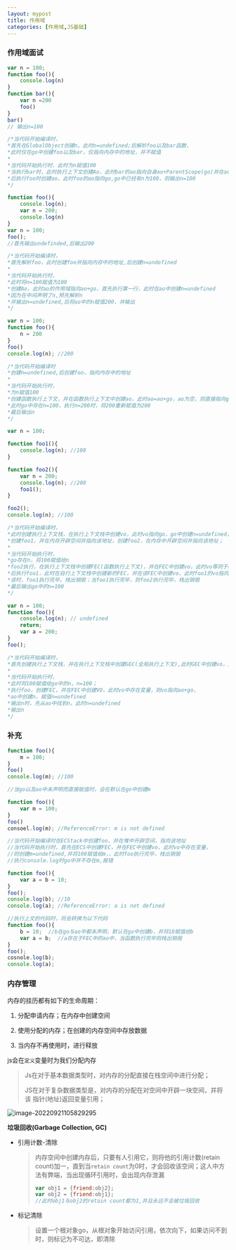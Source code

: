 ```yaml
---
layout: mypost
title: 作用域
categories: [作用域,JS基础]
---
```


### 作用域面试

```js
var n = 100;
function foo(){
    console.log(n)
}
function bar(){
    var n =200
  	foo()
}
bar()
// 输出n=100

/*当代码开始编译时，
*首先在GlobalObject创建n，此时n=undefined;后解析foo以及bar函数，
*此时仅在go中创建foo以及bar，仅指向内存中的地址，并不赋值
*
*当代码开始执行时，此时为n赋值100
*当执行bar时，此时执行上下文创建Ao，此时bar的ao指向自身ao+ParentScope(go)并在ao中创建n，此时n为undefined，并赋值为200
*后执行foo时创建ao，此时foo的ao指向go,go中已经有n为100，则输出n=100
*/
```

```js
function foo(){
    console.log(n);
    var n = 200;
    console.log(n)
}
var n = 100;
foo();
//首先输出undefinded,后输出200

/*当代码开始编译时，
*首先解析foo，此时创建foo并指向内存中的地址,后创建n=undefined
*
*当代码开始执行时，
*此时将n=100赋值为100
*创建Ao，此时ao的作用域指向ao+go，首先执行第一行，此时在ao中创建n=undefined
*因为在中间声明了n,预先解析n
*并输出n=undefined,后将ao中的n赋值200，并输出
*/
```

```js
var n = 100;
function foo(){
    n = 200
}
foo()
console.log(n); //200

/*当代码开始编译时
*创建n=undefined,后创建foo，指向内存中的地址
*
*当代码开始执行时，
*为n赋值100
*创建函数执行上下文，并在函数执行上下文中创建ao，此时ao=ao+go，ao为空，则直接指向go，即ao=go
*此时go中存在n=100，执行n=200时，将200重新赋值为200
*最后输出n
*/
```

```js
var n = 100;

function foo1(){
    console.log(n); //100
}

function foo2(){
    var n = 200;
    console.log(n); //200
    foo1();
}

foo2();
console.log(n); //100

/*当代码开始编译时，
*此时创建执行上下文栈，在执行上下文栈中创建vo，此时vo指向go，go中创建n=undefined，
*创建foo1，并在内存开辟空间并指向该地址，创建foo2，在内存中开辟空间并指向该地址；
*
*当代码开始执行时，
*go存在n，将100赋值给n
*foo2执行，在执行上下文栈中创建FEC(函数执行上下文)，并在FEC中创建vo，此时vo等同于ao+go，在ao中创建n，并赋值200，第一个输出200；
*后执行foo1，此时在自行上下文栈中创建新的FEC，并在该FEC中创建vo，此时foo1的vo指向go，此时在go中存在n=100，此时输出100
*该时，foo1执行完毕，栈出销毁；当foo1执行完毕，则foo2执行完毕，栈出销毁
*最后输出go中的n=100
*/
```

```js
var n = 100;
function foo(){
    console.log(n); // undefined
    return;
    var a = 200;
}
foo();

/*当代码开始编译时，
*首先创建执行上下文栈，并在执行上下文栈中创建GEC(全局执行上下文),此时GEC中创建vo，此时vo指向go，创建n=undefined,创建foo，并在堆内存中开辟空间，指向该地址
*
*当代码开始执行时，
*此时将100赋值给go中的n，n=100；
*执行foo，创建FEC，并在FEC中创建VO，此时vo中存在变量，则vo指向ao+go，
*ao中创建n，赋值n=undefined
*输出n时，先从ao中找到n，此时n=undefined
*输出n
*/
```

### 补充

```js
function foo(){
    m = 100;
}
foo()
console.log(m); //100

//当go以及ao中未声明而直接赋值时，会在默认在go中创建m

function foo(){
    var m = 100;
}
foo()
consoel.log(m); //ReferenceError: m is not defined

//当代码开始编译时在ECStack中创建foo，并在堆中开辟空间，指向该地址
//当代码开始执行时，首先在ECS中创建FEC，并在FEC中创建vo，此时vo中存在变量，
//则创建m=undefined,并将100赋值给m，，此时foo执行完毕，栈出销毁
//执行console.log时go中并不存在m,报错
```

```js
function foo(){
    var a = b = 10;
}
foo();
console.log(b); //10
console.log(a); //ReferenceError: a is not defined

//执行上文的代码时，将会转换为以下代码
function foo(){
    b = 10;  //b在go与ao中都未声明，默认在go中创建b，并将10赋值给b
    var a = b;  //a存在于FEC中的ao中，当函数执行完毕则栈出销毁
}
foo();
cosnole.log(b);
console.log(a);
```

### 内存管理

内存的挂历都有如下的生命周期：

1. 分配申请内存；在内存中创建空间

2. 使用分配的内存；在创建的内存空间中存放数据
3. 当内存不再使用时，进行释放

js会在`定义`变量时为我们分配内存

> Js在对于基本数据类型时，对内存的分配直接在栈空间中进行分配；
>
> JS在对于复杂数据类型是，对内存的分配在对空间中开辟一块空间，并将该
> 指针(地址)返回变量引用；

![image-20220921105829295](C:\Users\wenn\AppData\Roaming\Typora\typora-user-images\image-20220921105829295.png)

**垃圾回收(Garbage Collection, GC)**

- 引用计数-清除

  > 内存空间中创建内存后，只要有人引用它，则将他的引用计数(retain count)加一，直到当`retain count`为0时，才会回收该空间；这人中方法有弊端，当出现循环引用时，会出现内存泄漏
  >
  > ```js
  > var obj1 = {friend:obj2};
  > var obj2 = {friend:obj1};
  > //此时obj1与obj2的retain count都为1,并且永远不会被垃圾回收
  > ```

- 标记清除

  > 设置一个根对象go，从根对象开始访问引用，依次向下，如果访问不到时，则标记为不可达，即清除

